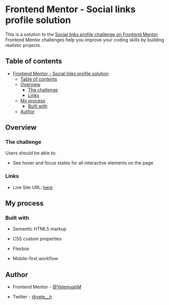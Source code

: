 # Frontend Mentor - Social links profile solution

  

This is a solution to the [Social links profile challenge on Frontend Mentor](https://www.frontendmentor.io/challenges/social-links-profile-UG32l9m6dQ). Frontend Mentor challenges help you improve your coding skills by building realistic projects.

  

## Table of contents

  

- [Frontend Mentor - Social links profile solution](#frontend-mentor---social-links-profile-solution)
  - [Table of contents](#table-of-contents)
  - [Overview](#overview)
    - [The challenge](#the-challenge)
    - [Links](#links)
  - [My process](#my-process)
    - [Built with](#built-with)
  - [Author](#author)

## Overview

  

### The challenge

  

Users should be able to:

  

- See hover and focus states for all interactive elements on the page
  

### Links

  

- Live Site URL: [here](https://social-link-profile-sepia.vercel.app/)

  

## My process

  

### Built with

  

- Semantic HTML5 markup

- CSS custom properties

- Flexbox

- Mobile-first workflow


  

## Author


- Frontend Mentor - [@YelemyahM](https://www.frontendmentor.io/profile/YelemyahM)

- Twitter - [@yele__h](https://www.twitter.com/yele__h)

  

